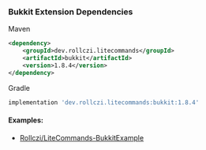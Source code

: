 ### Bukkit Extension Dependencies
Maven
```xml
<dependency>
    <groupId>dev.rollczi.litecommands</groupId>
    <artifactId>bukkit</artifactId>
    <version>1.8.4</version>
</dependency>
```
Gradle
```groovy
implementation 'dev.rollczi.litecommands:bukkit:1.8.4'
```

#### Examples:
- [Rollczi/LiteCommands-BukkitExample](https://github.com/Rollczi/LiteCommands-BukkitExample)
